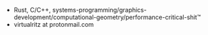 - Rust, C/C++, systems-programming/graphics-development/computational-geometry/performance-critical-shit™
- virtualritz at protonmail.com

